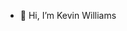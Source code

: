 - 👋 Hi, I’m Kevin Williams

<!---
kevinwilliamspermana/kevinwilliamspermana is a ✨ special ✨ repository because its `README.md` (this file) appears on your GitHub profile.
You can click the Preview link to take a look at your changes.
--->
